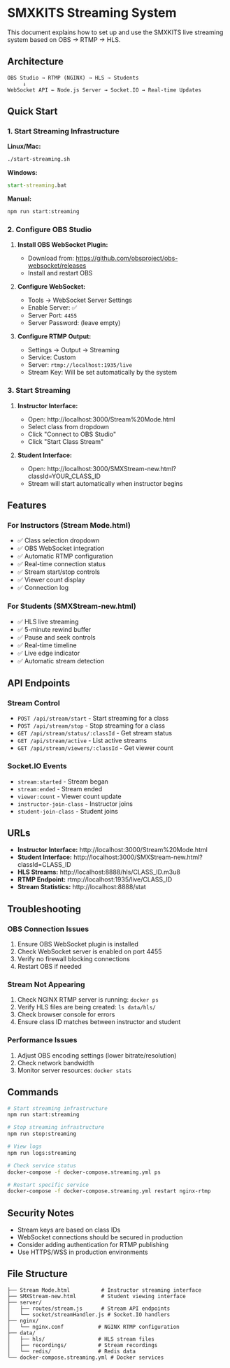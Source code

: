 # SMXKITS Streaming System

This document explains how to set up and use the SMXKITS live streaming system based on OBS → RTMP → HLS.

## Architecture

```
OBS Studio → RTMP (NGINX) → HLS → Students
     ↓
WebSocket API ← Node.js Server → Socket.IO → Real-time Updates
```

## Quick Start

### 1. Start Streaming Infrastructure

**Linux/Mac:**
```bash
./start-streaming.sh
```

**Windows:**
```cmd
start-streaming.bat
```

**Manual:**
```bash
npm run start:streaming
```

### 2. Configure OBS Studio

1. **Install OBS WebSocket Plugin:**
   - Download from: https://github.com/obsproject/obs-websocket/releases
   - Install and restart OBS

2. **Configure WebSocket:**
   - Tools → WebSocket Server Settings
   - Enable Server: ✅
   - Server Port: `4455`
   - Server Password: (leave empty)

3. **Configure RTMP Output:**
   - Settings → Output → Streaming
   - Service: Custom
   - Server: `rtmp://localhost:1935/live`
   - Stream Key: Will be set automatically by the system

### 3. Start Streaming

1. **Instructor Interface:**
   - Open: http://localhost:3000/Stream%20Mode.html
   - Select class from dropdown
   - Click "Connect to OBS Studio"
   - Click "Start Class Stream"

2. **Student Interface:**
   - Open: http://localhost:3000/SMXStream-new.html?classId=YOUR_CLASS_ID
   - Stream will start automatically when instructor begins

## Features

### For Instructors (Stream Mode.html)
- ✅ Class selection dropdown
- ✅ OBS WebSocket integration
- ✅ Automatic RTMP configuration
- ✅ Real-time connection status
- ✅ Stream start/stop controls
- ✅ Viewer count display
- ✅ Connection log

### For Students (SMXStream-new.html)
- ✅ HLS live streaming
- ✅ 5-minute rewind buffer
- ✅ Pause and seek controls
- ✅ Real-time timeline
- ✅ Live edge indicator
- ✅ Automatic stream detection

## API Endpoints

### Stream Control
- `POST /api/stream/start` - Start streaming for a class
- `POST /api/stream/stop` - Stop streaming for a class
- `GET /api/stream/status/:classId` - Get stream status
- `GET /api/stream/active` - List active streams
- `GET /api/stream/viewers/:classId` - Get viewer count

### Socket.IO Events
- `stream:started` - Stream began
- `stream:ended` - Stream ended
- `viewer:count` - Viewer count update
- `instructor-join-class` - Instructor joins
- `student-join-class` - Student joins

## URLs

- **Instructor Interface:** http://localhost:3000/Stream%20Mode.html
- **Student Interface:** http://localhost:3000/SMXStream-new.html?classId=CLASS_ID
- **HLS Streams:** http://localhost:8888/hls/CLASS_ID.m3u8
- **RTMP Endpoint:** rtmp://localhost:1935/live/CLASS_ID
- **Stream Statistics:** http://localhost:8888/stat

## Troubleshooting

### OBS Connection Issues
1. Ensure OBS WebSocket plugin is installed
2. Check WebSocket server is enabled on port 4455
3. Verify no firewall blocking connections
4. Restart OBS if needed

### Stream Not Appearing
1. Check NGINX RTMP server is running: `docker ps`
2. Verify HLS files are being created: `ls data/hls/`
3. Check browser console for errors
4. Ensure class ID matches between instructor and student

### Performance Issues
1. Adjust OBS encoding settings (lower bitrate/resolution)
2. Check network bandwidth
3. Monitor server resources: `docker stats`

## Commands

```bash
# Start streaming infrastructure
npm run start:streaming

# Stop streaming infrastructure
npm run stop:streaming

# View logs
npm run logs:streaming

# Check service status
docker-compose -f docker-compose.streaming.yml ps

# Restart specific service
docker-compose -f docker-compose.streaming.yml restart nginx-rtmp
```

## Security Notes

- Stream keys are based on class IDs
- WebSocket connections should be secured in production
- Consider adding authentication for RTMP publishing
- Use HTTPS/WSS in production environments

## File Structure

```
├── Stream Mode.html          # Instructor streaming interface
├── SMXStream-new.html        # Student viewing interface
├── server/
│   ├── routes/stream.js      # Stream API endpoints
│   └── socket/streamHandler.js # Socket.IO handlers
├── nginx/
│   └── nginx.conf           # NGINX RTMP configuration
├── data/
│   ├── hls/                 # HLS stream files
│   ├── recordings/          # Stream recordings
│   └── redis/               # Redis data
└── docker-compose.streaming.yml # Docker services
```
